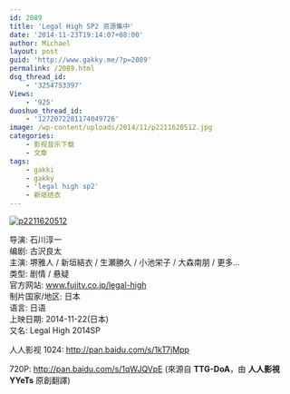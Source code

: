 ```yaml
---
id: 2089
title: 'Legal High SP2 资源集中'
date: '2014-11-23T19:14:07+08:00'
author: Michael
layout: post
guid: 'http://www.gakky.me/?p=2089'
permalink: /2089.html
dsq_thread_id:
    - '3254753397'
Views:
    - '925'
duoshuo_thread_id:
    - '1272072281174049726'
image: /wp-content/uploads/2014/11/p2211620512.jpg
categories:
    - 影视音乐下载
    - 文章
tags:
    - gakki
    - gakky
    - 'legal high sp2'
    - 新垣结衣
---
```


[![p2211620512](http://www.yui-aragaki.org/wp-content/uploads/2014/11/p2211620512.jpg)](http://www.yui-aragaki.org/wp-content/uploads/2014/11/p2211620512.jpg "p2211620512")

导演: 石川淳一  
编剧: 古沢良太  
主演: 堺雅人 / 新垣結衣 / 生瀬勝久 / 小池栄子 / 大森南朋 / 更多…  
类型: 剧情 / 悬疑  
官方网站: www.fujitv.co.jp/legal-high  
制片国家/地区: 日本  
语言: 日语  
上映日期: 2014-11-22(日本)  
又名: Legal High 2014SP

人人影视 1024: <http://pan.baidu.com/s/1kT7jMpp>

720P: <http://pan.baidu.com/s/1qWJQVpE> (來源自 **TTG-DoA**，由 **人人影視 YYeTs** 原創翻譯)